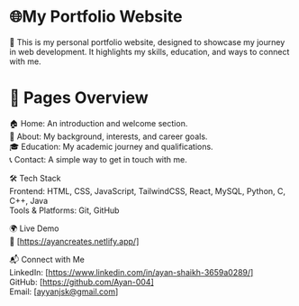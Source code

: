 # 🌐My Portfolio Website

🚀 This is my personal portfolio website, designed to showcase my journey in web development. It highlights my skills, education, and ways to connect with me.

# 📌 Pages Overview

🏠 Home: An introduction and welcome section.<br>
👤 About: My background, interests, and career goals.<br>
🎓 Education: My academic journey and qualifications.<br>
📞 Contact: A simple way to get in touch with me.<br></h4>

🛠️ Tech Stack<br>
Frontend: HTML, CSS, JavaScript, TailwindCSS, React, MySQL, Python, C, C++, Java<br>
Tools & Platforms: Git, GitHub

🌍 Live Demo<br>
🔗 [https://ayancreates.netlify.app/]</h4>

📬 Connect with Me<br>
LinkedIn: [https://www.linkedin.com/in/ayan-shaikh-3659a0289/]<br>
GitHub: [https://github.com/Ayan-004]<br>
Email: [ayyanjsk@gmail.com]<br>
